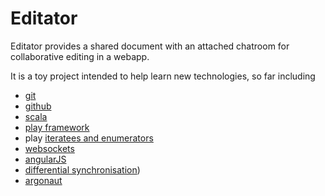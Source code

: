 Editator
========

Editator provides a shared document with an attached chatroom for collaborative editing in a webapp.

It is a toy project intended to help learn new technologies, so far including
- [git](http://git-scm.com/)
- [github](https://github.com/)
- [scala](http://www.scala-lang.org/)
- [play framework](http://www.playframework.com/)
- play [iteratees and enumerators](http://www.playframework.com/documentation/latest/Iteratees)
- [websockets](http://tools.ietf.org/html/rfc6455/)
- [angularJS](http://angularjs.org/)
- [differential synchronisation](http://neil.fraser.name/writing/sync/))
- [argonaut](http://github.com/ephox/argonaut/)

